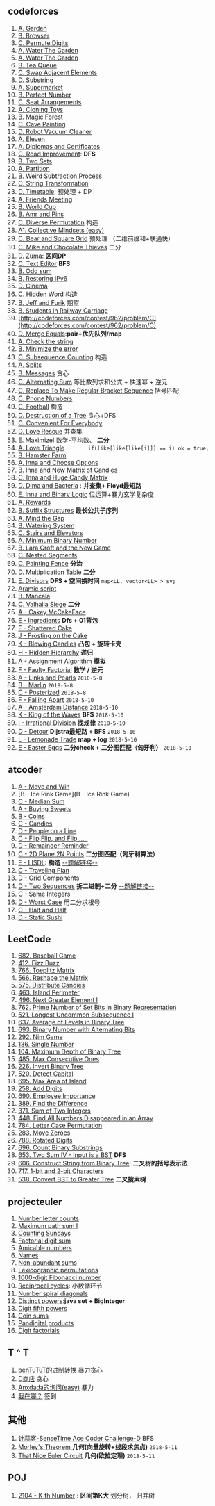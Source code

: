 ## codeforces
1. [A. Garden](http://codeforces.com/contest/915/problem/A)
2. [B. Browser](http://codeforces.com/contest/915/problem/B)
3. [C. Permute Digits](http://codeforces.com/contest/915/problem/C)
4. [A. Water The Garden](http://codeforces.com/contest/920/problem/A)
5. [A. Water The Garden](http://codeforces.com/contest/920/problem/A)
6. [B. Tea Queue](http://codeforces.com/contest/920/problem/B)
7. [C. Swap Adjacent Elements](http://codeforces.com/contest/920/problem/C)
8. [D. Substring](http://codeforces.com/contest/919/problem/D)
9. [A. Supermarket](http://codeforces.com/contest/919/problem/A)
9. [B. Perfect Number](http://codeforces.com/contest/919/problem/B)
10. [C. Seat Arrangements](http://codeforces.com/contest/919/problem/C)
11. [A. Cloning Toys](http://codeforces.com/contest/922/problem/A)
12. [B. Magic Forest](http://codeforces.com/contest/922/problem/B)
13. [C. Cave Painting](http://codeforces.com/contest/922/problem/C)
14. [D. Robot Vacuum Cleaner](http://codeforces.com/contest/922/problem/D)
15. [A. Eleven](http://codeforces.com/contest/918/problem/A)
16. [A. Diplomas and Certificates](http://codeforces.com/problemset/problem/818/A)
17. [C. Road Improvement](http://codeforces.com/problemset/problem/638/C):   **DFS**
18. [B. Two Sets](http://codeforces.com/problemset/problem/468/B)
19. [A. Partition](http://codeforces.com/contest/946/problem/A)
20. [B. Weird Subtraction Process](http://codeforces.com/contest/946/problem/B)
21. [C. String Transformation](http://codeforces.com/contest/946/problem/C)
22. [D. Timetable](http://codeforces.com/contest/946/problem/D): 预处理 + DP
23. [A. Friends Meeting](http://codeforces.com/contest/931/problem/A)
24. [B. World Cup](http://codeforces.com/contest/931/problem/B)
25. [B. Amr and Pins](http://codeforces.com/problemset/problem/507/B) 
26. [C. Diverse Permutation](http://codeforces.com/contest/483/problem/C) 构造
27. [A1. Collective Mindsets (easy)](http://codeforces.com/problemset/problem/690/A1)
28. [C. Bear and Square Grid](http://codeforces.com/problemset/problem/679/C)  预处理 （二维前缀和+联通快）
29. [C. Mike and Chocolate Thieves](http://codeforces.com/problemset/problem/689/C) 二分
30. [D. Zuma](http://codeforces.com/contest/608/problem/D): **区间DP**
31. [C. Text Editor](http://codeforces.com/problemset/problem/253/C) **BFS**
32. [B. Odd sum](http://codeforces.com/problemset/problem/797/B) 
33. [B. Restoring IPv6](http://codeforces.com/problemset/problem/250/B)
34. [D. Cinema](http://codeforces.com/problemset/problem/234/D)
35. [C. Hidden Word](http://codeforces.com/problemset/problem/725/C) 构造
36. [B. Jeff and Furik](http://codeforces.com/problemset/problem/351/B) 期望
37. [B. Students in Railway Carriage](http://codeforces.com/contest/962/problem/B)
38. [http://codeforces.com/contest/962/problem/C](http://codeforces.com/contest/962/problem/C)
39. [D. Merge Equals](http://codeforces.com/contest/962/problem/D):**pair+优先队列/map** 
40. [A. Check the string](http://codeforces.com/contest/960/problem/A)
41. [B. Minimize the error](http://codeforces.com/contest/960/problem/B)  
42. [C. Subsequence Counting](http://codeforces.com/contest/960/problem/C)  构造
43. [A. Splits](http://codeforces.com/contest/964/problem/A)
44. [B. Messages](http://codeforces.com/contest/964/problem/B)  贪心
45. [C. Alternating Sum](http://codeforces.com/contest/964/problem/C) 等比数列求和公式 + 快速幂 + 逆元
46. [C. Replace To Make Regular Bracket Sequence](http://codeforces.com/problemset/problem/612/C)  括号匹配
47. [C. Phone Numbers](http://codeforces.com/problemset/problem/940/C)
48. [C. Football](http://codeforces.com/contest/417/problem/C)  构造
49. [D. Destruction of a Tree](http://codeforces.com/contest/964/problem/D) 贪心+DFS
50. [C. Convenient For Everybody](http://codeforces.com/contest/939/problem/C) 
51. [D. Love Rescue](http://codeforces.com/contest/939/problem/D) 并查集
52. [E. Maximize!](http://codeforces.com/contest/939/problem/E) 数学-平均数、 **二分**
53. [A. Love Triangle](http://codeforces.com/contest/939/problem/A) `		if(like[like[like[i]]] == i) ok = true;`
54. [B. Hamster Farm](http://codeforces.com/contest/939/problem/B) 
55. [A. Inna and Choose Options](http://codeforces.com/contest/400/problem/A)
56. [B. Inna and New Matrix of Candies](http://codeforces.com/contest/400/problem/B)  
57. [C. Inna and Huge Candy Matrix](http://codeforces.com/contest/400/problem/C)  
58. [D. Dima and Bacteria](http://codeforces.com/contest/400/problem/D) : **并查集+ Floyd最短路**  
59. [E. Inna and Binary Logic](http://codeforces.com/contest/400/problem/E) 位运算+暴力玄学复杂度
60. [A. Rewards](http://codeforces.com/contest/448/problem/A)
61. [B. Suffix Structures](http://codeforces.com/contest/448/problem/B) **最长公共子序列**
62. [A. Mind the Gap](http://codeforces.com/contest/967/problem/A)
63. [B. Watering System](http://codeforces.com/contest/967/problem/B)
64. [C. Stairs and Elevators](http://codeforces.com/contest/967/problem/C)
65. [A. Minimum Binary Number](http://codeforces.com/contest/976/problem/A)
66. [B. Lara Croft and the New Game](http://codeforces.com/contest/976/problem/B)
67. [C. Nested Segments](http://codeforces.com/contest/976/problem/C) 
68. [C. Painting Fence](http://codeforces.com/contest/448/problem/C) **分治**
69. [D. Multiplication Table](http://codeforces.com/contest/448/problem/D) **二分**
70. [E. Divisors](http://codeforces.com/contest/448/problem/E)  **DFS + 空间换时间**   `map<LL, vector<LL> > sv;`
71. [Aramic script](http://codeforces.com/contest/975)
72. [B. Mancala](http://codeforces.com/contest/975/problem/B)
73. [C. Valhalla Siege](http://codeforces.com/contest/975/problem/C)  **二分**
74. [A - Cakey McCakeFace](http://codeforces.com/gym/101635/problem/A)
75. [E - Ingredients](http://codeforces.com/gym/101635/problem/E) **Dfs + 01背包**
76. [F - Shattered Cake](http://codeforces.com/gym/101635/problem/F)
77. [J - Frosting on the Cake](http://codeforces.com/gym/101635/problem/J)
78. [K - Blowing Candles](http://codeforces.com/gym/101635/problem/K) **凸包 + 旋转卡壳**
79. [H - Hidden Hierarchy](http://codeforces.com/gym/101620/problem/H) **递归**
80. [A - Assignment Algorithm](http://codeforces.com/gym/101620/problem/A) **模拟**
81. [F - Faulty Factorial](http://codeforces.com/gym/101620/problem/F) **数学 / 逆元**
82. [A - Links and Pearls](http://codeforces.com/contest/980/problem/A)   `2018-5-8`
83. [B - Marlin](http://codeforces.com/contest/980/problem/B)  `2018-5-8`
84. [C - Posterized](http://codeforces.com/contest/980/problem/C)  `2018-5-8`
85. [F - Falling Apart](http://codeforces.com/gym/101666/problem/F) `2018-5-10`
86. [A - Amsterdam Distance](http://codeforces.com/gym/101666/problem/A) `2018-5-10`
87. [K - King of the Waves](http://codeforces.com/gym/101666/problem/K) **BFS** `2018-5-10`
88. [I - Irrational Division](http://codeforces.com/gym/101666/problem/I) **找规律** `2018-5-10`
89. [D - Detour](http://codeforces.com/gym/101666/problem/D)  **Dijstra最短路 + BFS** `2018-5-10`
90. [L - Lemonade Trade](http://codeforces.com/gym/101666/problem/L) **map + log** `2018-5-10`
91. [E - Easter Eggs](http://codeforces.com/gym/101666/problem/E)  **二分check + 二分图匹配（匈牙利）** `2018-5-10`


## atcoder
1. [A - Move and Win](https://agc020.contest.atcoder.jp/tasks/agc020_a)
2. [B - Ice Rink Game](B - Ice Rink Game)
3.  [C - Median Sum](https://agc020.contest.atcoder.jp/tasks/agc020_c)
4. [A - Buying Sweets](https://abc087.contest.atcoder.jp/tasks/abc087_a)
5. [B - Coins](https://abc087.contest.atcoder.jp/tasks/abc087_b)
6. [C - Candies](https://abc087.contest.atcoder.jp/tasks/arc090_a)
7. [D - People on a Line](https://abc087.contest.atcoder.jp/tasks/arc090_b)
8. [C - Flip,Flip, and Flip......](https://arc091.contest.atcoder.jp/tasks/arc091_a)
9. [D - Remainder Reminder](https://arc091.contest.atcoder.jp/tasks/arc091_b)
10. [C - 2D Plane 2N Points](https://arc092.contest.atcoder.jp/tasks/arc092_a) **二分图匹配（匈牙利算法）** 
11. [E - LISDL](https://arc091.contest.atcoder.jp/tasks/arc091_c): **构造** [  --题解链接--](https://blog.csdn.net/zzzzone/article/details/79672656)
12. [C - Traveling Plan](https://arc093.contest.atcoder.jp/tasks/arc093_a)
13. [D - Grid Components](https://arc093.contest.atcoder.jp/tasks/arc093_b)
14. [D - Two Sequences](https://arc092.contest.atcoder.jp/tasks/arc092_b) **拆二进制+二分**  [--题解链接--](https://blog.csdn.net/ZZZZone/article/details/79701785)
15. [C - Same Integers](https://arc094.contest.atcoder.jp/tasks/arc094_a)
16. [D - Worst Case](https://arc094.contest.atcoder.jp/tasks/arc094_b) 用二分求根号
17. [C - Half and Half](https://arc096.contest.atcoder.jp/tasks/arc096_a)
18. [D - Static Sushi](https://arc096.contest.atcoder.jp/tasks/arc096_b) 




## LeetCode

1. [682. Baseball Game](https://leetcode.com/problems/baseball-game/description/)
2. [412. Fizz Buzz](https://leetcode.com/problems/fizz-buzz/description/)
3. [766. Toeplitz Matrix](https://leetcode.com/problems/toeplitz-matrix/description/)
4. [566. Reshape the Matrix](https://leetcode.com/problems/reshape-the-matrix/description/)
5. [575. Distribute Candies](https://leetcode.com/problems/distribute-candies/description/)
6. [463. Island Perimeter](https://leetcode.com/problems/island-perimeter/description/)
7. [496. Next Greater Element I](https://leetcode.com/problems/next-greater-element-i/description/)
8. [762. Prime Number of Set Bits in Binary Representation](https://leetcode.com/problems/prime-number-of-set-bits-in-binary-representation/description/)
9. [521. Longest Uncommon Subsequence I](https://leetcode.com/problems/longest-uncommon-subsequence-i/description/)
10. [637. Average of Levels in Binary Tree](https://leetcode.com/problems/average-of-levels-in-binary-tree/description/)
11. [693. Binary Number with Alternating Bits](https://leetcode.com/problems/binary-number-with-alternating-bits/description/)
12. [292. Nim Game](https://leetcode.com/problems/nim-game/description/)
13. [136. Single Number](https://leetcode.com/problems/single-number/description/)
14. [104. Maximum Depth of Binary Tree](https://leetcode.com/problems/maximum-depth-of-binary-tree/description/)
15. [485. Max Consecutive Ones](https://leetcode.com/problems/max-consecutive-ones/description/)
16. [226. Invert Binary Tree](https://leetcode.com/problems/invert-binary-tree/description/)
17. [520. Detect Capital](https://leetcode.com/problems/detect-capital/description/)
18. [695. Max Area of Island](https://leetcode.com/problems/max-area-of-island/description/)
19. [258. Add Digits](https://leetcode.com/problems/add-digits/description/)
20. [690. Employee Importance](https://leetcode.com/problems/employee-importance/description/)
21. [389. Find the Difference](https://leetcode.com/problems/find-the-difference/description/)
22. [371. Sum of Two Integers](https://leetcode.com/problems/sum-of-two-integers/description/)
23. [448. Find All Numbers Disappeared in an Array](https://leetcode.com/problems/find-all-numbers-disappeared-in-an-array/description/)
24. [784. Letter Case Permutation](https://leetcode.com/problems/letter-case-permutation/description/)
25. [283. Move Zeroes](https://leetcode.com/problems/move-zeroes/description/)
26. [788. Rotated Digits](https://leetcode.com/problems/rotated-digits/description/)
27. [696. Count Binary Substrings](https://leetcode.com/problems/count-binary-substrings/description/)
28. [653. Two Sum IV - Input is a BST](https://leetcode.com/problems/two-sum-iv-input-is-a-bst/description/) **DFS**
29. [606. Construct String from Binary Tree](https://leetcode.com/problems/construct-string-from-binary-tree/description/): **二叉树的括号表示法**
30. [717. 1-bit and 2-bit Characters](https://leetcode.com/problems/1-bit-and-2-bit-characters/description/)
31. [538. Convert BST to Greater Tree](https://leetcode.com/problems/convert-bst-to-greater-tree/description/) **二叉搜索树**



## projecteuler
1. [Number letter counts](https://projecteuler.net/problem=17)
2. [Maximum path sum I](https://projecteuler.net/problem=18)
3. [Counting Sundays](https://projecteuler.net/problem=19)
4. [Factorial digit sum](https://projecteuler.net/problem=20)
5. [Amicable numbers](https://projecteuler.net/problem=21)
6. [Names](https://projecteuler.net/problem=22)
7. [Non-abundant sums](https://projecteuler.net/problem=23)
8. [Lexicographic permutations](https://projecteuler.net/problem=24)
9. [1000-digit Fibonacci number](https://projecteuler.net/problem=25)
10. [Reciprocal cycles](https://projecteuler.net/problem=26):   小数循环节
11. [Number spiral diagonals](https://projecteuler.net/problem=28)
12. [Distinct powers](https://projecteuler.net/problem=29):**java  set + BigInteger**
13. [Digit fifth powers](https://projecteuler.net/problem=30)
14. [Coin sums](https://projecteuler.net/problem=31)
15. [Pandigital products](https://projecteuler.net/problem=32)
16. [Digit factorials](https://projecteuler.net/problem=34)



## T ^ T 

1. [benTuTuT的进制转换](http://120.78.128.11/Contest.jsp?cid=408#P) 暴力贪心
2. [D商店](http://120.78.128.11/Contest.jsp?cid=408#P3) 贪心
3. [Anxdada的询问(easy)](http://120.78.128.11/Contest.jsp?cid=408#P4) 暴力
4. [我在哪？](http://120.78.128.11/Contest.jsp?cid=408#P7) 签到


## 其他
1. [计蒜客-SenseTime Ace Coder Challenge-D](https://www.jisuanke.com/contest/1237/68614) BFS
2. [Morley's Theorem ](https://vjudge.net/problem/UVA-11178)  **几何(向量旋转+线段求焦点)** `2018-5-11`
3. [That Nice Euler Circuit](https://vjudge.net/problem/UVALive-3263)  **几何(欧拉定理)**  `2018-5-11`


## POJ
1. [2104 - K-th Number](http://poj.org/problem?id=2104) : **区间第K大** 划分树， 归并树






